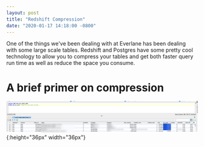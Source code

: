 ```yaml
---
layout: post
title: "Redshift Compression"
date: "2020-01-17 14:18:00 -0800"
---
```


One of the things we've been dealing with at Everlane has been dealing with some large scale tables. Redshift and Postgres have some pretty cool technology to allow you to compress your tables and get both faster query run time as well as reduce the space you consume.

# A brief primer on compression


![](images/2020_01_17_redshift_compression/2020-01-20T00-34-45.png){:height="36px" width="36px"}
